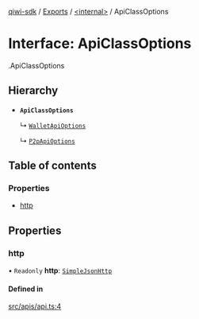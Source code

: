 [qiwi-sdk](../README.md) / [Exports](../modules.md) / [<internal\>](../modules/internal_.md) / ApiClassOptions

# Interface: ApiClassOptions

[<internal>](../modules/internal_.md).ApiClassOptions

## Hierarchy

- **`ApiClassOptions`**

  ↳ [`WalletApiOptions`](QIWI.WalletApiOptions.md)

  ↳ [`P2pApiOptions`](QIWI.P2pApiOptions.md)

## Table of contents

### Properties

- [http](internal_.ApiClassOptions.md#http)

## Properties

### http

• `Readonly` **http**: [`SimpleJsonHttp`](../classes/internal_.SimpleJsonHttp.md)

#### Defined in

[src/apis/api.ts:4](https://github.com/AlexXanderGrib/node-qiwi-sdk/blob/7ca37ed/src/apis/api.ts#L4)
